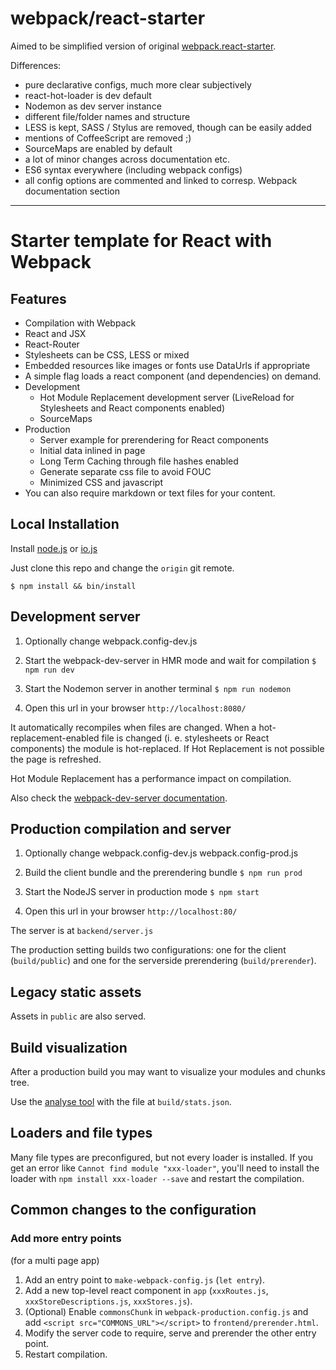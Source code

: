 # webpack/react-starter

Aimed to be simplified version of original [webpack.react-starter](https://github.com/webpack/react-starter).

Differences:
* pure declarative configs, much more clear subjectively
* react-hot-loader is dev default
* Nodemon as dev server instance
* different file/folder names and structure
* LESS is kept, SASS / Stylus are removed, though can be easily added
* mentions of CoffeeScript are removed ;)
* SourceMaps are enabled by default
* a lot of minor changes across documentation etc.
* ES6 syntax everywhere (including webpack configs)
* all config options are commented and linked to corresp. Webpack documentation section

---

# Starter template for React with Webpack

## Features

* Compilation with Webpack
* React and JSX
* React-Router
* Stylesheets can be CSS, LESS or mixed
* Embedded resources like images or fonts use DataUrls if appropriate
* A simple flag loads a react component (and dependencies) on demand.
* Development
  * Hot Module Replacement development server (LiveReload for Stylesheets and React components enabled)
  * SourceMaps
* Production
  * Server example for prerendering for React components
  * Initial data inlined in page
  * Long Term Caching through file hashes enabled
  * Generate separate css file to avoid FOUC
  * Minimized CSS and javascript
* You can also require markdown or text files for your content.

## Local Installation

Install [node.js](https://nodejs.org) or [io.js](https://iojs.org)

Just clone this repo and change the `origin` git remote.

```text
$ npm install && bin/install
```

## Development server

1. Optionally change webpack.config-dev.js

2. Start the webpack-dev-server in HMR mode and wait for compilation
`$ npm run dev`

3. Start the Nodemon server in another terminal
`$ npm run nodemon`

4. Open this url in your browser
`http://localhost:8080/`

It automatically recompiles when files are changed. When a hot-replacement-enabled file is changed (i. e. stylesheets or React components) the module is hot-replaced. If Hot Replacement is not possible the page is refreshed.

Hot Module Replacement has a performance impact on compilation.

Also check the [webpack-dev-server documentation](http://webpack.github.io/docs/webpack-dev-server.html).


## Production compilation and server

1. Optionally change webpack.config-dev.js webpack.config-prod.js

2. Build the client bundle and the prerendering bundle
`$ npm run prod`

3. Start the NodeJS server in production mode
`$ npm start`

4. Open this url in your browser
`http://localhost:80/`

The server is at `backend/server.js`

The production setting builds two configurations: one for the client (`build/public`) and one for the serverside prerendering (`build/prerender`).


## Legacy static assets

Assets in `public` are also served.


## Build visualization

After a production build you may want to visualize your modules and chunks tree.

Use the [analyse tool](http://webpack.github.io/analyse/) with the file at `build/stats.json`.


## Loaders and file types

Many file types are preconfigured, but not every loader is installed. If you get an error like `Cannot find module "xxx-loader"`, you'll need to install the loader with `npm install xxx-loader --save` and restart the compilation.


## Common changes to the configuration

### Add more entry points

(for a multi page app)

1. Add an entry point to `make-webpack-config.js` (`let entry`).
2. Add a new top-level react component in `app` (`xxxRoutes.js`, `xxxStoreDescriptions.js`, `xxxStores.js`).
3. (Optional) Enable `commonsChunk` in `webpack-production.config.js` and add `<script src="COMMONS_URL"></script>` to `frontend/prerender.html`.
4. Modify the server code to require, serve and prerender the other entry point.
5. Restart compilation.
